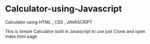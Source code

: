 # Calculator-using-Javascript
Calculator using HTML , CSS , JAVASCRIPT 

This is simple Calculator built in Javascript to use just Clone and open index.html page 
